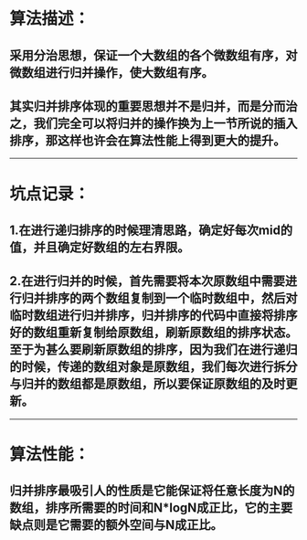 # 算法描述：

## 采用分治思想，保证一个大数组的各个微数组有序，对微数组进行归并操作，使大数组有序。

## 其实归并排序体现的重要思想并不是归并，而是分而治之，我们完全可以将归并的操作换为上一节所说的插入排序，那这样也许会在算法性能上得到更大的提升。

---
# 坑点记录：

## 1.在进行递归排序的时候理清思路，确定好每次mid的值，并且确定好数组的左右界限。

## 2.在进行归并的时候，首先需要将本次原数组中需要进行归并排序的两个数组复制到一个临时数组中，然后对临时数组进行归并排序，归并排序的代码中直接将排序好的数组重新复制给原数组，刷新原数组的排序状态。至于为甚么要刷新原数组的排序，因为我们在进行递归的时候，传递的数组对象是原数组，我们每次进行拆分与归并的数组都是原数组，所以要保证原数组的及时更新。

---
# 算法性能：
## 归并排序最吸引人的性质是它能保证将任意长度为N的数组，排序所需要的时间和N*logN成正比，它的主要缺点则是它需要的额外空间与N成正比。
